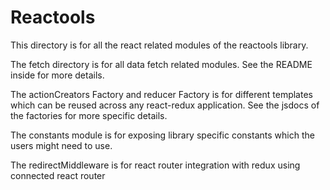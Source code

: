# Reactools
This directory is for all the react related modules of the reactools library.

The fetch directory is for all data fetch related modules. See the README inside for more details.

The actionCreators Factory and reducer Factory is for different templates which can be reused across any react-redux application. 
See the jsdocs of the factories for more specific details. 

The constants module is for exposing library specific constants which the users might need to use. 

The redirectMiddleware is for react router integration with redux using connected react router
 